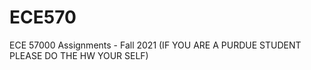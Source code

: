 # ECE570

ECE 57000 Assignments - Fall 2021
(IF YOU ARE A PURDUE STUDENT PLEASE DO THE HW YOUR SELF)
